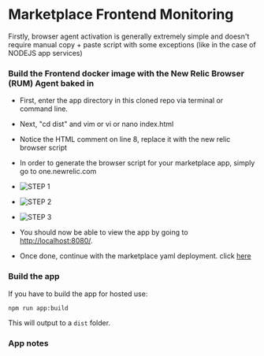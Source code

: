 # Marketplace Frontend Monitoring

Firstly, browser agent activation is generally extremely simple and doesn't require manual copy + paste script
with some exceptions (like in the case of NODEJS app services)

### Build the Frontend docker image with the New Relic Browser (RUM) Agent baked in

- First, enter the app directory in this cloned repo via terminal or command line.

- Next, "cd dist" and vim or vi  or nano index.html

- Notice the HTML comment on line 8, replace it with the new relic browser script <!-- -->

- In order to generate the browser script for your marketplace app, simply go to one.newrelic.com 

- ![STEP 1](https://user-images.githubusercontent.com/25683435/97065490-632f0d00-15f9-11eb-9e16-17c88668ec3f.png)
- ![STEP 2](https://user-images.githubusercontent.com/25683435/97065486-60ccb300-15f9-11eb-826b-53fe1494076b.png)
- ![STEP 3](https://user-images.githubusercontent.com/25683435/97065482-5ca09580-15f9-11eb-8676-3095fc95e4a7.png)


- You should now be able to view the app by going to [http://localhost:8080/](http://localhost:8080/).

- Once done, continue with the marketplace yaml deployment. click [here](https://github.com/njain1985/Kuma-Service-Mesh-Observability#continue)

### Build the app

If you have to build the app for hosted use:

```sh
npm run app:build
```

This will output to a `dist` folder.

### App notes
